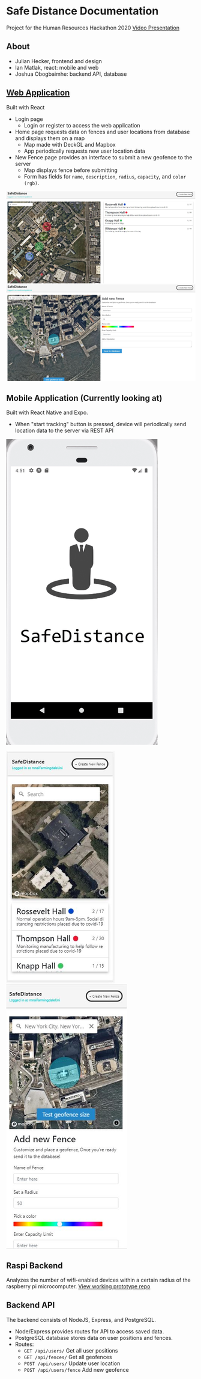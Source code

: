 # Safe Distance Documentation

Project for the Human Resources Hackathon 2020
[Video Presentation](https://www.youtube.com/watch?v=5AGJhjKrZgM)

## About

- Julian Hecker, frontend and design
- Ian Matlak, react: mobile and web
- Joshua Obogbaimhe: backend API, database

## [Web Application](https://github.com/mnai01/HackHR-Webapp)

Built with React

- Login page
  - Login or register to access the web application
- Home page requests data on fences and user locations from database and displays them on a map
  - Map made with DeckGL and Mapbox
  - App periodically requests new user location data
- New Fence page provides an interface to submit a new geofence to the server
  - Map displays fence before submitting
  - Form has fields for `name`, `description`, `radius`, `capacity`, and `color (rgb)`.

![MainPageWebApp](assets/MainPageWebApp.JPG)
![AddFencePageWebView](assets/AddFencePageWebView.JPG)

## Mobile Application (Currently looking at)

Built with React Native and Expo.

- When "start tracking" button is pressed, device will periodically send location data to the server via REST API

![Showcase](assets/Showcase.gif)

![MainPageWebAppMobileView](assets/MainPageWebAppMobileView.JPG)
![AddFencePageMobileView](assets/AddFencePageMobileView.JPG)

## Raspi Backend

Analyzes the number of wifi-enabled devices within a certain radius of the raspberry pi microcomputer.
[View working prototype repo](https://github.com/mnai01/HackHR-RasPi-Backend)

## Backend API

The backend consists of NodeJS, Express, and PostgreSQL.

- Node/Express provides routes for API to access saved data.
- PostgreSQL database stores data on user positions and fences.
- Routes:
  - `GET /api/users/` Get all user positions
  - `GET /api/fences/` Get all geofences
  - `POST /api/users/` Update user location
  - `POST /api/users/fence` Add new geofence
